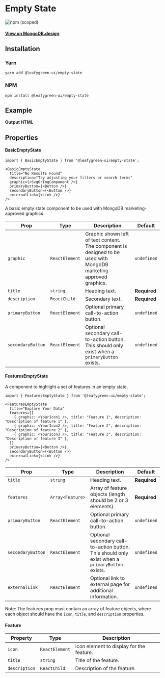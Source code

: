 # Empty State

![npm (scoped)](https://img.shields.io/npm/v/@leafygreen-ui/empty-state.svg)

#### [View on MongoDB.design](https://www.mongodb.design/component/empty-state/example/)

## Installation

### Yarn

```shell
yarn add @leafygreen-ui/empty-state
```

### NPM

```shell
npm install @leafygreen-ui/empty-state
```

## Example

**Output HTML**

## Properties

#### BasicEmptyState

```
import { BasicEmptyState } from '@leafygreen-ui/empty-state';

<BasicEmptyState
  title="No Results Found"
  description="Try adjusting your filters or search terms"
  graphic={<SvgOrImgComponent />}
  primaryButton={<Button />}
  secondaryButton={<Button />}
  externalLink={<Link />}
/>

```

A basic empty state component to be used with MongoDB marketing-approved graphics.

| Prop              | Type           | Description                                                                                                        | Default      |
| ----------------- | -------------- | ------------------------------------------------------------------------------------------------------------------ | ------------ |
| `graphic`         | `ReactElement` | Graphic shown left of text content. The component is designed to be used with MongoDB marketing-approved graphics. | `undefined`  |
| `title`           | `string`       | Heading text.                                                                                                      | **Required** |
| `description`     | `ReactChild`   | Secondary text.                                                                                                    | **Required** |
| `primaryButton`   | `ReactElement` | Optional primary call-to-action button.                                                                            | `undefined`  |
| `secondaryButton` | `ReactElement` | Optional secondary call-to-action button. This should only exist when a `primaryButton` exists.                    | `undefined`  |

#### FeaturesEmptyState

A component to highlight a set of features in an empty state.

```
import { FeaturesEmptyState } from '@leafygreen-ui/empty-state';

<FeaturesEmptyState
  title="Explore Your Data"
  features={[
    { graphic: <YourIcon1 />, title: "Feature 1", description: "Description of feature 1" },
    { graphic: <YourIcon2 />, title: "Feature 2", description: "Description of feature 2" },
    { graphic: <YourIcon3 />, title: "Feature 3", description: "Description of feature 3" },
  ]}
  primaryButton={<Button />}
  secondaryButton={<Button />}
  externalLink={<Link />}
/>

```

| Prop              | Type             | Description                                                                                     | Default      |
| ----------------- | ---------------- | ----------------------------------------------------------------------------------------------- | ------------ |
| `title`           | `string`         | Heading text.                                                                                   | **Required** |
| `features`        | `Array<Feature>` | Array of feature objects (length should be 2 or 3 elements).                                    | **Required** |
| `primaryButton`   | `ReactElement`   | Optional primary call-to-action button.                                                         | `undefined`  |
| `secondaryButton` | `ReactElement`   | Optional secondary call-to-action button. This should only exist when a `primaryButton` exists. | `undefined`  |
| `externalLink`    | `ReactElement`   | Optional link to external page for additional information.                                      | `undefined`  |

Note: The features prop must contain an array of feature objects, where each object should have the `icon`, `title`, and `description` properties.

#### Feature

| Property      | Type           | Description                              |
| ------------- | -------------- | ---------------------------------------- |
| `icon`        | `ReactElement` | Icon element to display for the feature. |
| `title`       | `string`       | Title of the feature.                    |
| `description` | `ReactChild`   | Description of the feature.              |
